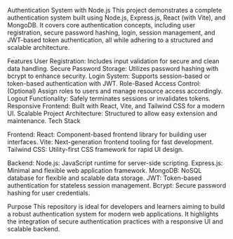 Authentication System with Node.js
This project demonstrates a complete authentication system built using Node.js, Express.js, React (with Vite), and MongoDB. It covers core authentication concepts, including user registration, secure password hashing, login, session management, and JWT-based token authentication, all while adhering to a structured and scalable architecture.

Features
User Registration: Includes input validation for secure and clean data handling.
Secure Password Storage: Utilizes password hashing with bcrypt to enhance security.
Login System: Supports session-based or token-based authentication with JWT.
Role-Based Access Control: (Optional) Assign roles to users and manage resource access accordingly.
Logout Functionality: Safely terminates sessions or invalidates tokens.
Responsive Frontend: Built with React, Vite, and Tailwind CSS for a modern UI.
Scalable Project Architecture: Structured to allow easy extension and maintenance.
Tech Stack

Frontend:
React: Component-based frontend library for building user interfaces.
Vite: Next-generation frontend tooling for fast development.
Tailwind CSS: Utility-first CSS framework for rapid UI design.

Backend:
Node.js: JavaScript runtime for server-side scripting.
Express.js: Minimal and flexible web application framework.
MongoDB: NoSQL database for flexible and scalable data storage.
JWT: Token-based authentication for stateless session management.
Bcrypt: Secure password hashing for user credentials.

Purpose
This repository is ideal for developers and learners aiming to build a robust authentication system for modern web applications. It highlights the integration of secure authentication practices with a responsive UI and scalable backend.